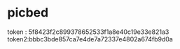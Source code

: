 # picbed

token : 5f8423f2c899378652533f1a8e40c19e33e821a3
token2:bbbc3bde857ca7e4de7a72337e4802a674fb9d0a
